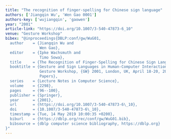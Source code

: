 ```yaml
---
title: "The recognition of finger-spelling for Chinese sign language"
authors: ['Jiangqin Wu', 'Wen Gao 0001']
authors-key: ['wujiangqin', 'gaowen']
year: "2001"
article-link: "https://doi.org/10.1007/3-540-47873-6_10"
venue: "Gesture Workshop"
bibex: "@inproceedings{DBLP:conf/gw/WuG01,
  author    = {Jiangqin Wu and
               Wen Gao},
  editor    = {Ipke Wachsmuth and
               Timo Sowa},
  title     = {The Recognition of Finger-Spelling for Chinese Sign Language},
  booktitle = {Gesture and Sign Languages in Human-Computer Interaction, International
               Gesture Workshop, {GW} 2001, London, UK, April 18-20, 2001, Revised
               Papers},
  series    = {Lecture Notes in Computer Science},
  volume    = {2298},
  pages     = {96--100},
  publisher = {Springer},
  year      = {2001},
  url       = {https://doi.org/10.1007/3-540-47873-6\_10},
  doi       = {10.1007/3-540-47873-6\_10},
  timestamp = {Tue, 14 May 2019 10:00:35 +0200},
  biburl    = {https://dblp.org/rec/conf/gw/WuG01.bib},
  bibsource = {dblp computer science bibliography, https://dblp.org}
}"
---
```

